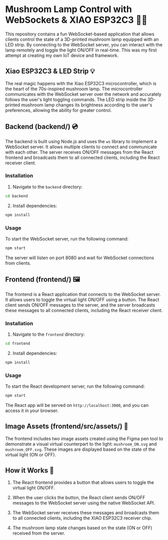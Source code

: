 # Mushroom Lamp Control with WebSockets & XIAO ESP32C3 🍄🌟

This repository contains a fun WebSocket-based application that allows clients control the state of a 3D-printed mushroom lamp equipped with an LED strip. By connecting to the WebSocket server, you can interact with the lamp remotely and toggle the light ON/OFF in real-time. This was my first attempt at creating my own IoT device and framework.

## Xiao ESP32C3 & LED Strip 💡

The real magic happens with the Xiao ESP32C3 microcontroller, which is the heart of the 70s-inspired mushroom lamp. The microcontroller communicates with the WebSocket server over the network and accurately follows the user's light toggling commands. The LED strip inside the 3D-printed mushroom lamp changes its brightness according to the user's preferences, allowing the ability for greater control.

## Backend (backend/) 💿

The backend is built using Node.js and uses the `ws` library to implement a WebSocket server. It allows multiple clients to connect and communicate with each other. The server receives ON/OFF messages from the React frontend and broadcasts them to all connected clients, including the React receiver client.

### Installation

1. Navigate to the `backend` directory: 
```bash
cd backend
```

2. Install dependencies:
```bash
npm install
```

### Usage

To start the WebSocket server, run the following command:
```bash
npm start
```


The server will listen on port 8080 and wait for WebSocket connections from clients.

## Frontend (frontend/) 🖼

The frontend is a React application that connects to the WebSocket server. It allows users to toggle the virtual light ON/OFF using a button. The React client sends ON/OFF messages to the server, and the server broadcasts these messages to all connected clients, including the React receiver client.

### Installation

1. Navigate to the `frontend` directory:
```bash
cd frontend
```

2. Install dependencies:
```bash
npm install
```
### Usage

To start the React development server, run the following command:
```bash
npm start
```

The React app will be served on `http://localhost:3000`, and you can access it in your browser.

## Image Assets (frontend/src/assets/) 🌠

The frontend includes two image assets created using the Figma pen tool to demonstrate a visual virtual counterpart to the light: `mushroom_ON.svg` and `mushroom_OFF.svg`. These images are displayed based on the state of the virtual light (ON or OFF).

## How it Works 🔌

1. The React frontend provides a button that allows users to toggle the virtual light ON/OFF.

2. When the user clicks the button, the React client sends ON/OFF messages to the WebSocket server using the native WebSocket API.

3. The WebSocket server receives these messages and broadcasts them to all connected clients, including the XIAO ESP32C3 receiver chip.

5. The mushroom lamp state changes based on the state (ON or OFF) received from the server.
